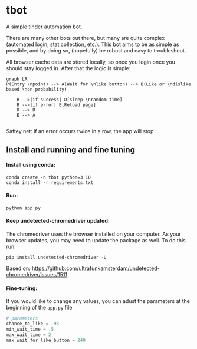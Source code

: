# tbot

A simple tinder automation bot.

There are many other bots out there, but many are quite complex (automated login, stat collection, etc.). This bot aims to be as simple as possible, and by doing so, (hopefully) be robust and easy to troubleshoot.

All browser cache data are stored locally, so once you login once you should stay logged in. After that the logic is simple:


```mermaid
graph LR
P(Entry \npoint) --> A(Wait for \nlike button) --> B(Like or \ndislike based \non probability)

    B -->|if success| D[sleep \nrandom time]
    B -->|if error| E[Reload page]
    D --> B
    E --> A
    
```
Saftey net:
if an error occurs twice in a row, the app will stop

## Install and running and fine tuning

#### Install using conda:
```
conda create -n tbot python=3.10
conda install -r requirements.txt 
```

#### Run:
```
python app.py
```

#### Keep undetected-chromedriver updated:
The chromedriver uses the browser installed on your computer. As your browser updates, you may need to update the package as well. To do this run:

```
pip install undetected-chromedriver -U
```
Based on: https://github.com/ultrafunkamsterdam/undetected-chromedriver/issues/1511

#### Fine-tuning:

If you would like to change any values, you can adust the parameters at the beginning of the ```app.py``` file

```python
# parameters
chance_to_like = .93
min_wait_time = .5
max_wait_time = 2
max_wait_for_like_button = 240
``````
